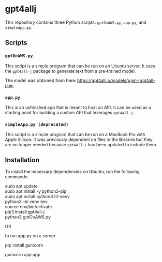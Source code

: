 # gpt4allj

This repository contains three Python scripts: `gptOnAWS.py`, `app.py`, and `simpleApp.py`.

## Scripts

### `gptOnAWS.py`

This script is a simple program that can be run on an Ubuntu server. It uses the `gpt4all-j` package to generate text from a pre-trained model.

The model was obtained from here: https://gpt4all.io/models/ggml-gpt4all-j.bin

### `app.py`

This is an unfinished app that is meant to host an API. It can be used as a starting point for building a custom API that leverages `gpt4all-j`.

### `simpleApp.py (deprecated)`

This script is a simple program that can be run on a MacBook Pro with Apple Silicon. It was previously dependent on files in the libraries but they are no longer needed because `gpt4all-j` has been updated to include them.

## Installation

To install the necessary dependencies on Ubuntu, run the following commands:

sudo apt update  
sudo apt install -y python3-pip  
sudo apt install python3.10-venv  
python3 -m venv env  
source env/bin/activate  
pip3 install gpt4all-j  
python3 gptOnAWS.py  

OR

to run app.py on a server:  

pip install gunicorn  

gunicorn app:app








